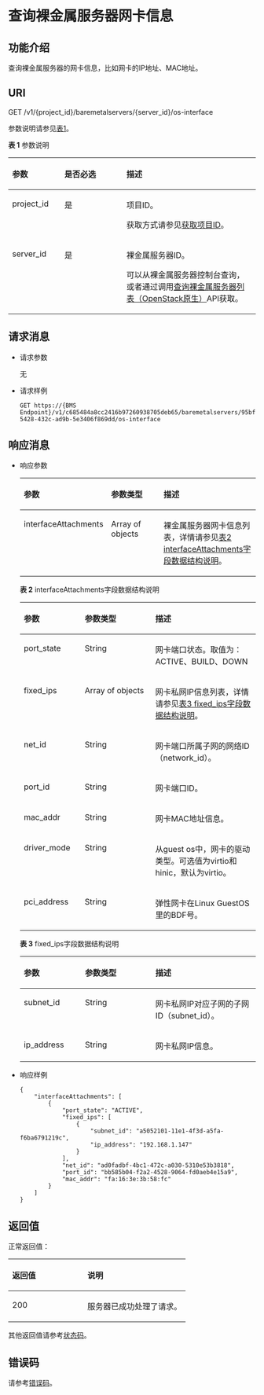 # 查询裸金属服务器网卡信息<a name="ZH-CN_TOPIC_0131036398"></a>

## 功能介绍<a name="section798482464816"></a>

查询裸金属服务器的网卡信息，比如网卡的IP地址、MAC地址。

## URI<a name="section641994764720"></a>

GET /v1/\{project\_id\}/baremetalservers/\{server\_id\}/os-interface

参数说明请参见[表1](#table38523909)。

**表 1**  参数说明

<a name="table38523909"></a>
<table><thead align="left"><tr id="row15247616"><th class="cellrowborder" valign="top" width="21.12%" id="mcps1.2.4.1.1"><p id="p27097356"><a name="p27097356"></a><a name="p27097356"></a>参数</p>
</th>
<th class="cellrowborder" valign="top" width="25.06%" id="mcps1.2.4.1.2"><p id="p47402253"><a name="p47402253"></a><a name="p47402253"></a>是否必选</p>
</th>
<th class="cellrowborder" valign="top" width="53.82%" id="mcps1.2.4.1.3"><p id="p14377323"><a name="p14377323"></a><a name="p14377323"></a>描述</p>
</th>
</tr>
</thead>
<tbody><tr id="row23712525"><td class="cellrowborder" valign="top" width="21.12%" headers="mcps1.2.4.1.1 "><p id="p41666396"><a name="p41666396"></a><a name="p41666396"></a>project_id</p>
</td>
<td class="cellrowborder" valign="top" width="25.06%" headers="mcps1.2.4.1.2 "><p id="p19534911"><a name="p19534911"></a><a name="p19534911"></a>是</p>
</td>
<td class="cellrowborder" valign="top" width="53.82%" headers="mcps1.2.4.1.3 "><p id="p37593705"><a name="p37593705"></a><a name="p37593705"></a>项目ID。</p>
<p id="p652825144113"><a name="p652825144113"></a><a name="p652825144113"></a>获取方式请参见<a href="获取项目ID.md">获取项目ID</a>。</p>
</td>
</tr>
<tr id="row45459464114812"><td class="cellrowborder" valign="top" width="21.12%" headers="mcps1.2.4.1.1 "><p id="p6481999114812"><a name="p6481999114812"></a><a name="p6481999114812"></a>server_id</p>
</td>
<td class="cellrowborder" valign="top" width="25.06%" headers="mcps1.2.4.1.2 "><p id="p55279920114812"><a name="p55279920114812"></a><a name="p55279920114812"></a>是</p>
</td>
<td class="cellrowborder" valign="top" width="53.82%" headers="mcps1.2.4.1.3 "><p id="p48488537114812"><a name="p48488537114812"></a><a name="p48488537114812"></a>裸金属服务器ID。</p>
<p id="p29791113277"><a name="p29791113277"></a><a name="p29791113277"></a>可以从<span id="zh-cn_topic_0113746489_text013014803615"><a name="zh-cn_topic_0113746489_text013014803615"></a><a name="zh-cn_topic_0113746489_text013014803615"></a>裸金属服务器</span><span id="zh-cn_topic_0113746489_text10131448133612"><a name="zh-cn_topic_0113746489_text10131448133612"></a><a name="zh-cn_topic_0113746489_text10131448133612"></a></span>控制台查询，或者通过调用<a href="查询裸金属服务器列表（OpenStack原生）.md">查询裸金属服务器列表（OpenStack原生）</a>API获取。</p>
</td>
</tr>
</tbody>
</table>

## 请求消息<a name="section345518481507"></a>

-   请求参数

    无

-   请求样例

    ```
    GET https://{BMS Endpoint}/v1/c685484a8cc2416b97260938705deb65/baremetalservers/95bf2490-5428-432c-ad9b-5e3406f869dd/os-interface
    ```


## 响应消息<a name="section9486358155019"></a>

-   响应参数

    <a name="table25276401"></a>
    <table><thead align="left"><tr id="row30840926"><th class="cellrowborder" valign="top" width="25.8%" id="mcps1.1.4.1.1"><p id="p15087078"><a name="p15087078"></a><a name="p15087078"></a>参数</p>
    </th>
    <th class="cellrowborder" valign="top" width="29.609999999999996%" id="mcps1.1.4.1.2"><p id="p748676"><a name="p748676"></a><a name="p748676"></a>参数类型</p>
    </th>
    <th class="cellrowborder" valign="top" width="44.59%" id="mcps1.1.4.1.3"><p id="p60642794"><a name="p60642794"></a><a name="p60642794"></a>描述</p>
    </th>
    </tr>
    </thead>
    <tbody><tr id="row13119252"><td class="cellrowborder" valign="top" width="25.8%" headers="mcps1.1.4.1.1 "><p id="p56026474"><a name="p56026474"></a><a name="p56026474"></a>interfaceAttachments</p>
    </td>
    <td class="cellrowborder" valign="top" width="29.609999999999996%" headers="mcps1.1.4.1.2 "><p id="p34453949"><a name="p34453949"></a><a name="p34453949"></a>Array of objects</p>
    </td>
    <td class="cellrowborder" valign="top" width="44.59%" headers="mcps1.1.4.1.3 "><p id="p18214233"><a name="p18214233"></a><a name="p18214233"></a>裸金属服务器网卡信息列表，详情请参见<a href="#table49805933">表2 interfaceAttachments字段数据结构说明</a>。</p>
    </td>
    </tr>
    </tbody>
    </table>

    **表 2**  interfaceAttachments字段数据结构说明

    <a name="table49805933"></a>
    <table><thead align="left"><tr id="row9026257"><th class="cellrowborder" valign="top" width="25.81741825817418%" id="mcps1.2.4.1.1"><p id="p60038205"><a name="p60038205"></a><a name="p60038205"></a>参数</p>
    </th>
    <th class="cellrowborder" valign="top" width="29.947005299470053%" id="mcps1.2.4.1.2"><p id="p48740201"><a name="p48740201"></a><a name="p48740201"></a>参数类型</p>
    </th>
    <th class="cellrowborder" valign="top" width="44.235576442355764%" id="mcps1.2.4.1.3"><p id="p55642234"><a name="p55642234"></a><a name="p55642234"></a>描述</p>
    </th>
    </tr>
    </thead>
    <tbody><tr id="row10727144"><td class="cellrowborder" valign="top" width="25.81741825817418%" headers="mcps1.2.4.1.1 "><p id="p63592346"><a name="p63592346"></a><a name="p63592346"></a>port_state</p>
    </td>
    <td class="cellrowborder" valign="top" width="29.947005299470053%" headers="mcps1.2.4.1.2 "><p id="p13579756"><a name="p13579756"></a><a name="p13579756"></a>String</p>
    </td>
    <td class="cellrowborder" valign="top" width="44.235576442355764%" headers="mcps1.2.4.1.3 "><p id="p34639550"><a name="p34639550"></a><a name="p34639550"></a>网卡端口状态。取值为：<span>ACTIVE、BUILD、DOWN</span></p>
    </td>
    </tr>
    <tr id="row43320496"><td class="cellrowborder" valign="top" width="25.81741825817418%" headers="mcps1.2.4.1.1 "><p id="p19299281"><a name="p19299281"></a><a name="p19299281"></a>fixed_ips</p>
    </td>
    <td class="cellrowborder" valign="top" width="29.947005299470053%" headers="mcps1.2.4.1.2 "><p id="p55265559"><a name="p55265559"></a><a name="p55265559"></a>Array of objects</p>
    </td>
    <td class="cellrowborder" valign="top" width="44.235576442355764%" headers="mcps1.2.4.1.3 "><p id="p23274750"><a name="p23274750"></a><a name="p23274750"></a>网卡私网IP信息列表，详情请参见<a href="#table19750463">表3 fixed_ips字段数据结构说明</a>。</p>
    </td>
    </tr>
    <tr id="row8146160"><td class="cellrowborder" valign="top" width="25.81741825817418%" headers="mcps1.2.4.1.1 "><p id="p55859239"><a name="p55859239"></a><a name="p55859239"></a>net_id</p>
    </td>
    <td class="cellrowborder" valign="top" width="29.947005299470053%" headers="mcps1.2.4.1.2 "><p id="p10966323"><a name="p10966323"></a><a name="p10966323"></a>String</p>
    </td>
    <td class="cellrowborder" valign="top" width="44.235576442355764%" headers="mcps1.2.4.1.3 "><p id="p8495130"><a name="p8495130"></a><a name="p8495130"></a>网卡端口所属子网的网络ID（network_id）。</p>
    </td>
    </tr>
    <tr id="row9347313"><td class="cellrowborder" valign="top" width="25.81741825817418%" headers="mcps1.2.4.1.1 "><p id="p18934887"><a name="p18934887"></a><a name="p18934887"></a>port_id</p>
    </td>
    <td class="cellrowborder" valign="top" width="29.947005299470053%" headers="mcps1.2.4.1.2 "><p id="p13287175"><a name="p13287175"></a><a name="p13287175"></a>String</p>
    </td>
    <td class="cellrowborder" valign="top" width="44.235576442355764%" headers="mcps1.2.4.1.3 "><p id="p22674843"><a name="p22674843"></a><a name="p22674843"></a>网卡端口ID。</p>
    </td>
    </tr>
    <tr id="row2747002"><td class="cellrowborder" valign="top" width="25.81741825817418%" headers="mcps1.2.4.1.1 "><p id="p21180630"><a name="p21180630"></a><a name="p21180630"></a>mac_addr</p>
    </td>
    <td class="cellrowborder" valign="top" width="29.947005299470053%" headers="mcps1.2.4.1.2 "><p id="p50770908"><a name="p50770908"></a><a name="p50770908"></a>String</p>
    </td>
    <td class="cellrowborder" valign="top" width="44.235576442355764%" headers="mcps1.2.4.1.3 "><p id="p35008393"><a name="p35008393"></a><a name="p35008393"></a>网卡MAC地址信息。</p>
    </td>
    </tr>
    <tr id="row897132161419"><td class="cellrowborder" valign="top" width="25.81741825817418%" headers="mcps1.2.4.1.1 "><p id="p15511740165815"><a name="p15511740165815"></a><a name="p15511740165815"></a>driver_mode</p>
    </td>
    <td class="cellrowborder" valign="top" width="29.947005299470053%" headers="mcps1.2.4.1.2 "><p id="p3551204012584"><a name="p3551204012584"></a><a name="p3551204012584"></a>String</p>
    </td>
    <td class="cellrowborder" valign="top" width="44.235576442355764%" headers="mcps1.2.4.1.3 "><p id="p1955112405587"><a name="p1955112405587"></a><a name="p1955112405587"></a>从guest os中，网卡的驱动类型。可选值为virtio和hinic，默认为virtio。</p>
    </td>
    </tr>
    <tr id="row2631162451417"><td class="cellrowborder" valign="top" width="25.81741825817418%" headers="mcps1.2.4.1.1 "><p id="p59012168210"><a name="p59012168210"></a><a name="p59012168210"></a>pci_address</p>
    </td>
    <td class="cellrowborder" valign="top" width="29.947005299470053%" headers="mcps1.2.4.1.2 "><p id="p6901916024"><a name="p6901916024"></a><a name="p6901916024"></a>String</p>
    </td>
    <td class="cellrowborder" valign="top" width="44.235576442355764%" headers="mcps1.2.4.1.3 "><p id="p9901816220"><a name="p9901816220"></a><a name="p9901816220"></a>弹性网卡在Linux GuestOS里的BDF号。</p>
    </td>
    </tr>
    </tbody>
    </table>

    **表 3**  fixed\_ips字段数据结构说明

    <a name="table19750463"></a>
    <table><thead align="left"><tr id="row60761195"><th class="cellrowborder" valign="top" width="25.937406259374065%" id="mcps1.2.4.1.1"><p id="p22709757"><a name="p22709757"></a><a name="p22709757"></a>参数</p>
    </th>
    <th class="cellrowborder" valign="top" width="29.887011298870114%" id="mcps1.2.4.1.2"><p id="p17039762"><a name="p17039762"></a><a name="p17039762"></a>参数类型</p>
    </th>
    <th class="cellrowborder" valign="top" width="44.17558244175583%" id="mcps1.2.4.1.3"><p id="p38043494"><a name="p38043494"></a><a name="p38043494"></a>描述</p>
    </th>
    </tr>
    </thead>
    <tbody><tr id="row61624137"><td class="cellrowborder" valign="top" width="25.937406259374065%" headers="mcps1.2.4.1.1 "><p id="p25499238"><a name="p25499238"></a><a name="p25499238"></a>subnet_id</p>
    </td>
    <td class="cellrowborder" valign="top" width="29.887011298870114%" headers="mcps1.2.4.1.2 "><p id="p65213800"><a name="p65213800"></a><a name="p65213800"></a>String</p>
    </td>
    <td class="cellrowborder" valign="top" width="44.17558244175583%" headers="mcps1.2.4.1.3 "><p id="p27784979"><a name="p27784979"></a><a name="p27784979"></a>网卡私网IP对应子网的子网ID（subnet_id）。</p>
    </td>
    </tr>
    <tr id="row48738220"><td class="cellrowborder" valign="top" width="25.937406259374065%" headers="mcps1.2.4.1.1 "><p id="p55481787"><a name="p55481787"></a><a name="p55481787"></a>ip_address</p>
    </td>
    <td class="cellrowborder" valign="top" width="29.887011298870114%" headers="mcps1.2.4.1.2 "><p id="p17532027"><a name="p17532027"></a><a name="p17532027"></a>String</p>
    </td>
    <td class="cellrowborder" valign="top" width="44.17558244175583%" headers="mcps1.2.4.1.3 "><p id="p30163672"><a name="p30163672"></a><a name="p30163672"></a>网卡私网IP信息。</p>
    </td>
    </tr>
    </tbody>
    </table>

-   响应样例

    ```
    {
        "interfaceAttachments": [
            {
                "port_state": "ACTIVE",
                "fixed_ips": [
                    {
                        "subnet_id": "a5052101-11e1-4f3d-a5fa-f6ba6791219c",
                        "ip_address": "192.168.1.147"
                    }
                ],
                "net_id": "ad0fadbf-4bc1-472c-a030-5310e53b3818",
                "port_id": "bb585b04-f2a2-4528-9064-fd0aeb4e15a9",
                "mac_addr": "fa:16:3e:3b:58:fc"
            }
        ]
    }
    ```


## 返回值<a name="section868814916514"></a>

正常返回值：

<a name="zh-cn_topic_0106040941_table753804619176"></a>
<table><thead align="left"><tr id="zh-cn_topic_0106040941_row10735134615172"><th class="cellrowborder" valign="top" width="42.42%" id="mcps1.1.3.1.1"><p id="zh-cn_topic_0106040941_p19735204616177"><a name="zh-cn_topic_0106040941_p19735204616177"></a><a name="zh-cn_topic_0106040941_p19735204616177"></a>返回值</p>
</th>
<th class="cellrowborder" valign="top" width="57.58%" id="mcps1.1.3.1.2"><p id="zh-cn_topic_0106040941_p207355465176"><a name="zh-cn_topic_0106040941_p207355465176"></a><a name="zh-cn_topic_0106040941_p207355465176"></a>说明</p>
</th>
</tr>
</thead>
<tbody><tr id="zh-cn_topic_0106040941_row1473514621713"><td class="cellrowborder" valign="top" width="42.42%" headers="mcps1.1.3.1.1 "><p id="zh-cn_topic_0106040941_p13735144611178"><a name="zh-cn_topic_0106040941_p13735144611178"></a><a name="zh-cn_topic_0106040941_p13735144611178"></a>200</p>
</td>
<td class="cellrowborder" valign="top" width="57.58%" headers="mcps1.1.3.1.2 "><p id="zh-cn_topic_0106040941_p207351246161711"><a name="zh-cn_topic_0106040941_p207351246161711"></a><a name="zh-cn_topic_0106040941_p207351246161711"></a>服务器已成功处理了请求。</p>
</td>
</tr>
</tbody>
</table>

其他返回值请参考[状态码](状态码.md)。

## 错误码<a name="section14752650154917"></a>

请参考[错误码](错误码.md)。


